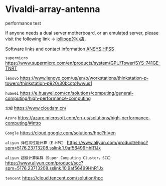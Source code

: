 # Vivaldi-array-antenna

performance test

If anyone needs a dual server motherboard, or an emulated server, please visit the following link -> [lollipop的小店](https://shop331980077.taobao.com/?spm=a1z10.1-c.0.0.60a9385fku0W5B).

Software links and contact information [ANSYS HFSS](https://www.ansys.com/products/electronics/ansys-hfss)

`supermicro` https://www.supermicro.com/en/products/system/GPU/Tower/SYS-741GE-TNRT

`lenovo` https://www.lenovo.com/us/en/p/workstations/thinkstation-p-towers/thinkstation-p920/30bccto1wwus1

`huawei` https://e.huawei.com/cn/solutions/computing/general-computing/high-performance-computing

`北鲲` https://www.cloudam.cn/

`Azure` https://azure.microsoft.com/en-us/solutions/high-performance-computing/#intro

`Google` https://cloud.google.com/solutions/hpc?hl=en

`aliyun 弹性高性能计算（E-HPC）` https://www.aliyun.com/product/ehpc?spm=5176.23713208.sslink.1.9af56499HhR1Jx

`aliyun 超级计算集群（Super Computing Cluster，SCC）` https://www.aliyun.com/product/scc?spm=5176.23713208.sslink.10.9af56499HhR1Jx

`tencent` https://cloud.tencent.com/solution/hpc
